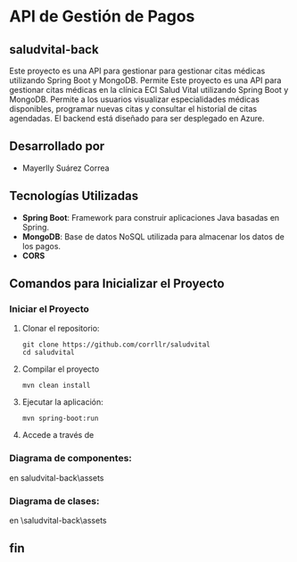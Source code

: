 # API de Gestión de Pagos
## saludvital-back
Este proyecto es una API para gestionar para gestionar citas médicas utilizando Spring Boot y MongoDB. Permite
Este proyecto es una API para gestionar citas médicas en la clínica ECI Salud Vital utilizando Spring Boot y MongoDB.
Permite a los usuarios visualizar especialidades médicas disponibles, programar nuevas citas y consultar el historial de citas agendadas. El backend está diseñado para ser desplegado en Azure.

## Desarrollado por

- Mayerlly Suárez Correa

## Tecnologías Utilizadas

- **Spring Boot**: Framework para construir aplicaciones Java basadas en Spring.
- **MongoDB**: Base de datos NoSQL utilizada para almacenar los datos de los pagos.
- **CORS**

## Comandos para Inicializar el Proyecto

### Iniciar el Proyecto
1. Clonar el repositorio:
   ```
   git clone https://github.com/corrllr/saludvital
   cd saludvital
   ```

2. Compilar el proyecto
   ```
   mvn clean install
   ```

3. Ejecutar la aplicación:
   ```
   mvn spring-boot:run
   ```

4. Accede a través de 

### Diagrama de componentes:
en saludvital-back\assets

### Diagrama de clases:
en \saludvital-back\assets
## fin